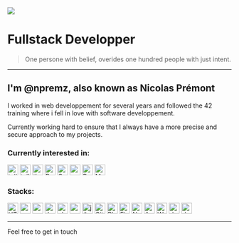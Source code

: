 <img src="https://giffiles.alphacoders.com/146/14616.gif" />

# Fullstack Developper

> One persone with belief, overides one hundred people with just intent.

---

## I'm @npremz, also known as Nicolas Prémont

I worked in web developpement for several years and followed the  42 training where i fell in love with software developpement.

Currently working hard to ensure that I always have a more precise and secure approach to my projects.

### Currently interested in:

<a href="https://fr.react.dev/" title="docker"><img src="https://github.com/get-icon/geticon/blob/master/icons/react.svg" alt="tailwind" width="24px" height="24px"></a>
<a href="https://tailwindcss.com/" title="docker"><img src="https://github.com/get-icon/geticon/blob/master/icons/tailwindcss-icon.svg" alt="tailwind" width="24px" height="24px"></a>
<a href="https://threejs.org/" title="docker"><img src="https://github.com/get-icon/geticon/blob/master/icons/threejs.svg" alt="threejs" width="24px" height="24px"></a>
<a href="https://www.python.org/" title="docker"><img src="https://github.com/get-icon/geticon/blob/master/icons/python.svg" alt="Python" width="24px" height="24px"></a>
<a href="https://fr.wikipedia.org/wiki/C_(langage)" title="docker"><img src="https://github.com/get-icon/geticon/blob/master/icons/c.svg" alt="C" width="24px" height="24px"></a>
<a href="https://fr.wikipedia.org/wiki/C%2B%2B" title="docker"><img src="https://github.com/get-icon/geticon/blob/master/icons/c-plusplus.svg" alt="cpp" width="24px" height="24px"></a>
<a href="https://fr.wikipedia.org/wiki/Bourne-Again_shell" title="docker"><img src="https://github.com/get-icon/geticon/blob/master/icons/bash.svg" alt="Bash" width="24px" height="24px"></a>
<a href="https://www.mysql.com/fr/" title="Symfony"><img src="https://github.com/get-icon/geticon/blob/master/icons/mysql.svg" alt="MySQL" width="24px" height="24px"></a>

### Stacks:

<a href="https://developer.mozilla.org/fr/docs/Web/HTML" title="docker"><img src="https://github.com/get-icon/geticon/blob/master/icons/html-5.svg" alt="HTML" width="24px" height="24px"></a>
<a href="https://developer.mozilla.org/fr/docs/Web/CSS" title="docker"><img src="https://github.com/get-icon/geticon/blob/master/icons/css-3.svg" alt="css" width="24px" height="24px"></a>
<a href="https://sass-lang.com/" title="docker"><img src="https://github.com/get-icon/geticon/blob/master/icons/sass.svg" alt="sass" width="24px" height="24px"></a>
<a href="https://developer.mozilla.org/fr/docs/Web/JavaScript" title="docker"><img src="https://github.com/get-icon/geticon/blob/master/icons/javascript.svg" alt="Javascript" width="24px" height="24px"></a>
<a href="https://www.php.net" title="docker"><img src="https://github.com/get-icon/geticon/blob/master/icons/php.svg" alt="php" width="24px" height="24px"></a>
<a href="https://vuejs.org/" title="docker"><img src="https://github.com/get-icon/geticon/blob/master/icons/vue.svg" alt="vue" width="24px" height="24px"></a>
<a href="https://jquery.com/" title="docker"><img src="https://github.com/get-icon/geticon/blob/master/icons/jquery-icon.svg" alt="jQuery" width="24px" height="24px"></a>
<a href="https://git-scm.com/" title="docker"><img src="https://github.com/get-icon/geticon/blob/master/icons/git-icon.svg" alt="Git" width="24px" height="24px"></a>
<a href="https://fr.wikipedia.org/wiki/Adobe_Photoshop" title="docker"><img src="https://github.com/get-icon/geticon/blob/master/icons/adobe-photoshop.svg" alt="Photoshop" width="24px" height="24px"></a>
<a href="https://www.figma.com/" title="docker"><img src="https://github.com/get-icon/geticon/blob/master/icons/figma.svg" alt="Figma" width="24px" height="24px"></a>
<a href="https://nginx.org/en/docs/" title="docker"><img src="https://github.com/get-icon/geticon/blob/master/icons/nginx-icon.svg" alt="Nginx" width="24px" height="24px"></a>
<a href="https://httpd.apache.org/" title="docker"><img src="https://github.com/get-icon/geticon/blob/master/icons/apache.svg" alt="Apache" width="24px" height="24px"></a>
<a href="https://wordpress.org/" title="WordPress"><img src="https://github.com/get-icon/geticon/raw/master/icons/wordpress-icon.svg" alt="WordPress" width="24px" height="24px"></a>
<a href="https://www.docker.com/" title="docker"><img src="https://github.com/get-icon/geticon/raw/master/icons/docker-icon.svg" alt="docker" width="24px" height="24px"></a>
<a href="https://www.debian.org/index.fr.html" title="docker"><img src="https://github.com/get-icon/geticon/blob/master/icons/debian.svg" alt="debian" width="24px" height="24px"></a>

---

Feel free to get in touch

<!---
npremz/npremz is a ✨ special ✨ repository because its `README.md` (this file) appears on your GitHub profile.
You can click the Preview link to take a look at your changes.
--->
